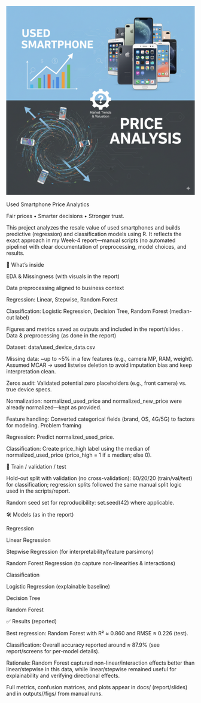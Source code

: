 ![Project banner](USPA_banner.png)

Used Smartphone Price Analytics

Fair prices • Smarter decisions • Stronger trust.

This project analyzes the resale value of used smartphones and builds predictive (regression) and classification models using R. It reflects the exact approach in my Week-4 report—manual scripts (no automated pipeline) with clear documentation of preprocessing, model choices, and results.

🔎 What’s inside

EDA & Missingness (with visuals in the report)

Data preprocessing aligned to business context

Regression: Linear, Stepwise, Random Forest

Classification: Logistic Regression, Decision Tree, Random Forest (median-cut label)

Figures and metrics saved as outputs and included in the report/slides
.
Data & preprocessing (as done in the report)

Dataset: data/used_device_data.csv

Missing data: ~up to ~5% in a few features (e.g., camera MP, RAM, weight).
Assumed MCAR → used listwise deletion to avoid imputation bias and keep interpretation clean.

Zeros audit: Validated potential zero placeholders (e.g., front camera) vs. true device specs.

Normalization: normalized_used_price and normalized_new_price were already normalized—kept as provided.

Feature handling: Converted categorical fields (brand, OS, 4G/5G) to factors for modeling.
Problem framing

Regression: Predict normalized_used_price.

Classification: Create price_high label using the median of normalized_used_price
(price_high = 1 if ≥ median; else 0).

🧪 Train / validation / test

Hold-out split with validation (no cross-validation): 60/20/20 (train/val/test) for classification;
regression splits followed the same manual split logic used in the scripts/report.

Random seed set for reproducibility: set.seed(42) where applicable.

🛠 Models (as in the report)

Regression

Linear Regression

Stepwise Regression (for interpretability/feature parsimony)

Random Forest Regression (to capture non-linearities & interactions)

Classification

Logistic Regression (explainable baseline)

Decision Tree

Random Forest

✅ Results (reported)

Best regression: Random Forest with R² ≈ 0.860 and RMSE ≈ 0.226 (test).

Classification: Overall accuracy reported around ≈ 87.9% (see report/screens for per-model details).

Rationale: Random Forest captured non-linear/interaction effects better than linear/stepwise in this data, while linear/stepwise remained useful for explainability and verifying directional effects.

Full metrics, confusion matrices, and plots appear in docs/ (report/slides) and in outputs//figs/ from manual runs.
